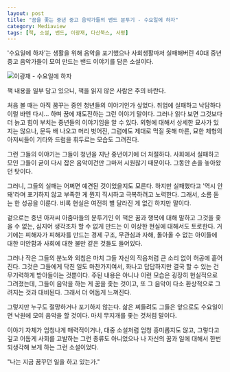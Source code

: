 ```yaml
---
layout: post
title: "꿈을 좇는 중년 중고 음악가들의 밴드 분투기 - 수요일에 하자"
category: Mediaview
tags: [책, 소설, 밴드, 이광재, 다산북스, 서평]
---
```


'수요일에 하자'는 생활을 위해 음악을 포기했으나 사회생활마저 실패해버린 40대 중년 중고 음악가들이 모여 만드는 밴드 이야기를 담은 소설이다.

![이광재 - 수요일에 하자](https://lh3.googleusercontent.com/-PCk6Ai0Ruu0/WNpn4iyQgHI/AAAAAAAATNE/EBPis9N9p1s1oj2QyIAvzPE_qH2pizvEwCE0/s360/wednesday-band-book.jpg "사회생활에 실패하고 다시 음악을 위해 뭉쳐 벌이는 짠내나는 이야기를 담았다.")

<div class="im im-warning">
책 내용을 일부 담고 있으니, 책을 읽지 않은 사람은 주의 바란다.
</div>

처음 볼 때는 아직 꿈꾸는 중인 청년들의 이야기인가 싶었다.
취업에 실패하고 낙담하다 이럴 바엔 다시... 하며 꿈에 재도전하는 그런 이야기 말이다.
그러나 읽다 보면 그것보다 더 늙고 힘이 부치는 중년들의 이야기임을 알 수 있다.
외형에 대해서 상세한 묘사가 있지는 않으나, 문득 배 나오고 머리 벗어진, 그럼에도 제대로 먹질 못해 마른, 묘한 체형의 아저씨들이 기타와 드럼을 휘두르는 모습도 그려진다.

그런 그들의 이야기는 그들이 청년을 지난 중년이기에 더 처절하다.
사회에서 실패하고 모인 그들이 굳이 다시 잡은 음악이건만 그마저 시원찮기 때문이다.
그동안 손을 놓아왔던 탓이다.

그러니, 그들의 실패는 어쩌면 예견된 것이었을지도 모른다.
하지만 실패했다고 '역시 안돼'라며 포기하지 않고 부족한 게 뭔지 직시하고 극복하려고 노력한다.
그래서, 소름 돋는 한 성공을 이룬다.
비록 현실은 여전히 별 달라진 게 없긴 하지만 말이다.

겉으로는 중년 아저씨 아줌마들의 분투기인 이 책은
꿈과 행복에 대해 말하고
그것을 좇을 수 없는, 심지어 생각조차 할 수 없게 만드는 이 이상한 현실에 대해서도 토로한다.
거기에는 피해자가 피해자를 만드는 경제 구조,
무관심과 자해,
돌아올 수 없는 아이들에 대한 미안함과
사회에 대한 불만 같은 것들도 들어있다.

그러나 작은 그들의 분노와 외침은 마치 그들 자신의 작음처럼 큰 소리 없이 허공에 흩어진다.
그것은 그들에게 닥친 일도 마찬가지여서, 화나고 답답하지만 결국 할 수 있는 건 무기력하게 받아들이는 것뿐이다.
주된 내용은 아니나 이런 모습은 굉장히 현실적으로 그려졌는데,
그들이 음악을 하는 게 꿈을 좇는 것이고, 또 그 음악이 다소 환상적으로 그려지는 것과 대비된다.
그래서 더 어둡게 느껴진다.

그렇지만 누구도 절망하거나 포기하지 않는다.
삶은 찌들려도 그들은 앞으로도 수요일이면 낙원에 모여 음악을 할 것이다.
마치 무지개를 좇는 것처럼 말이다.

이야기 자체가 엄청나게 매력적이거나, 대중 소설처럼 엄청 흥미롭지도 않고,
그렇다고 깊고 어둡게 사회를 고발하는 그런 종류도 아니었으나
나 자신의 꿈과 일에 대해서 한번 되생각해 보게 하는 그런 소설이었다.

"나는 지금 꿈꾸던 일을 하고 있는가."
